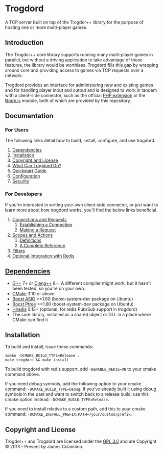 # Trogdord

A TCP server built on top of the Trogdor++ library for the purpose of hosting one or more multi-player games.

## Introduction

The Trogdor++ core library supports running many multi-player games in parallel, but without a driving application to take advantage of those features, the library would be worthless. Trogdord fills this gap by wrapping around core and providing access to games via TCP requests over a network.

Trogdord provides an interface for administering new and existing games and for handling player input and output and is designed to work in tandem with a client-side connector, such as the official [PHP extension](src/php7/trogdord/README.md) or the [Node.js](src/nodejs/trogdord/README.md) module, both of which are provided by this repository.

## Documentation

### For Users

The following links detail how to build, install, configure, and use trogdord.

1. [Dependencies](#dependencies)
2. [Installation](#installation)
3. [Copyright and License](#copyright-and-license)
4. [What Can Trogdord Do?](./docs/what-can-trogdord-do.md)
5. [Quickstart Guide](./docs/quickstart-guide.md)
6. [Configuration](./docs/configuration.md)
7. [Security](./docs/security.md)

### For Developers

If you're interested in writing your own client-side connector, or just want to learn more about how trogdord works, you'll find the below links beneficial.

1. [Connections and Requests](./docs/developer/connections-and-requests.md)
	1. [Establishing a Connection](./docs/developer/connections-and-requests.md#establishing-a-connection)
	2. [Making a Request](./docs/developer/connections-and-requests.md#making-a-request)
2. [Scopes and Actions](./docs/developer/scopes-and-actions.md)
	1. [Definitions](./docs/developer/scopes-and-actions.md#definitions)
	2. [A Complete Reference](./docs/developer/scopes-and-actions.md#a-complete-reference)
3. [Filters](./docs/developer/filters.md)
4. [Optional Integration with Redis](./docs/developer/integration-with-redis.md)

## [Dependencies](#dependencies)

* [G++](https://gcc.gnu.org/projects/cxx-status.html) 7+ or [Clang++](https://clang.llvm.org/cxx_status.html) 8+. A different compiler might work, but it hasn't been tested, so you're on your own.
* [CMake](https://cmake.org/) 3.10 or above
* [Boost ASIO](https://www.boost.org/doc/libs/1_73_0/doc/html/boost_asio.html) >=1.60 (boost-system-dev package on Ubuntu)
* [Boost Ptree](https://www.boost.org/doc/libs/1_73_0/doc/html/property_tree.html) >=1.60 (boost-system-dev package on Ubuntu)
* [Hiredis](https://github.com/redis/hiredis) 0.13+ (optional, for redis Pub/Sub support in trogdord)
* The core library, installed as a shared object or DLL in a place where CMake can find it

## Installation

To build and install, issue these commands:

```
cmake -DCMAKE_BUILD_TYPE=Release .
make trogdord && make install
```

To build trogdord with redis support, add `-DENABLE_REDIS=ON` to your cmake command above.

If you need debug symbols, add the following option to your cmake command: `-DCMAKE_BUILD_TYPE=Debug`. If you've already built it using debug symbols in the past and want to switch back to a release build, use this cmake option instead: `-DCMAKE_BUILD_TYPE=Release`.

If you need to install relative to a custom path, add this to your cmake command: `-DCMAKE_INSTALL_PREFIX:PATH=/your/custom/prefix`.

## Copyright and License

Trogdor++ and Trogdord are licensed under the [GPL 3.0](https://www.gnu.org/licenses/gpl-3.0.en.html) and are Copyright © 2013 - Present by James Colannino.